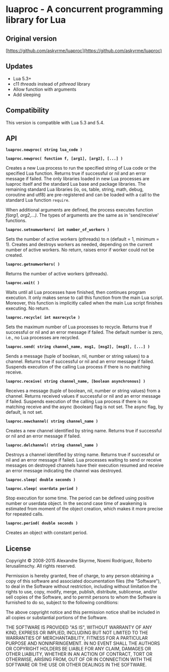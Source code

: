 # luaproc - A concurrent programming library for Lua

## Original version

[https://github.com/askyrme/luaproc](https://github.com/askyrme/luaproc)

## Updates

* Lua 5.3+
* c11 _threads_ instead of _pthread_ library
* Allow function with arguments
* Add sleeping

## Compatibility

This version is compatible with Lua 5.3 and 5.4.

## API

**`luaproc.newproc( string lua_code )`**

**`luaproc.newproc( function f, [arg1], [arg2], [...] )`**

Creates a new Lua process to run the specified string of Lua code or the
specified Lua function. Returns true if successful or nil and an error message
if failed. The only libraries loaded in new Lua processes are luaproc itself and
the standard Lua base and package libraries. The remaining standard Lua
libraries (io, os, table, string, math, debug, coroutine and utf8) are
pre-registered and can be loaded with a call to the standard Lua function
`require`. 

When additional arguments are defined, the process executes function 
_f(arg1, arg2,...)_. The types of arguments are the same as in 'send/receive'
functions.

**`luaproc.setnumworkers( int number_of_workers )`**

Sets the number of active workers (pthreads) to n (default = 1, minimum = 1).
Creates and destroys workers as needed, depending on the current number of
active workers. No return, raises error if worker could not be created. 

**`luaproc.getnumworkers( )`**

Returns the number of active workers (pthreads). 

**`luaproc.wait( )`**

Waits until all Lua processes have finished, then continues program execution.
It only makes sense to call this function from the main Lua script. Moreover,
this function is implicitly called when the main Lua script finishes executing.
No return. 

**`luaproc.recycle( int maxrecycle )`**

Sets the maximum number of Lua processes to recycle. Returns true if successful
or nil and an error message if failed. The default number is zero, i.e., no Lua
processes are recycled. 

**`luaproc.send( string channel_name, msg1, [msg2], [msg3], [...] )`**

Sends a message (tuple of boolean, nil, number or string values) to a channel.
Returns true if successful or nil and an error message if failed. Suspends
execution of the calling Lua process if there is no matching receive. 

**`luaproc.receive( string channel_name, [boolean asynchronous] )`**

Receives a message (tuple of boolean, nil, number or string values) from a
channel. Returns received values if successful or nil and an error message if
failed. Suspends execution of the calling Lua process if there is no matching
receive and the async (boolean) flag is not set. The async flag, by default, is
not set. 

**`luaproc.newchannel( string channel_name )`**

Creates a new channel identified by string name. Returns true if successful or
nil and an error message if failed.

**`luaproc.delchannel( string channel_name )`**

Destroys a channel identified by string name. Returns true if successful or nil
and an error message if failed. Lua processes waiting to send or receive
messages on destroyed channels have their execution resumed and receive an error
message indicating the channel was destroyed. 

**`luaproc.sleep( double seconds )`**

**`luaproc.sleep( userdata period )`**

Stop execution for some time. The period can be defined using positive number or
userdata object. In the second case time of awakening is estimated from moment of
the object creation, which makes it more precise for repeated calls.

**`luaproc.period( double seconds )`**

Creates an object with constant period.

## License

Copyright © 2008-2015 Alexandre Skyrme, Noemi Rodriguez, Roberto Ierusalimschy.
All rights reserved.

Permission is hereby granted, free of charge, to any person obtaining a copy of
this software and associated documentation files (the "Software"), to deal in
the Software without restriction, including without limitation the rights to
use, copy, modify, merge, publish, distribute, sublicense, and/or sell copies of
the Software, and to permit persons to whom the Software is furnished to do so,
subject to the following conditions:

The above copyright notice and this permission notice shall be included in all
copies or substantial portions of the Software.

THE SOFTWARE IS PROVIDED "AS IS", WITHOUT WARRANTY OF ANY KIND, EXPRESS OR
IMPLIED, INCLUDING BUT NOT LIMITED TO THE WARRANTIES OF MERCHANTABILITY, FITNESS
FOR A PARTICULAR PURPOSE AND NONINFRINGEMENT. IN NO EVENT SHALL THE AUTHORS OR
COPYRIGHT HOLDERS BE LIABLE FOR ANY CLAIM, DAMAGES OR OTHER LIABILITY, WHETHER
IN AN ACTION OF CONTRACT, TORT OR OTHERWISE, ARISING FROM, OUT OF OR IN
CONNECTION WITH THE SOFTWARE OR THE USE OR OTHER DEALINGS IN THE SOFTWARE. 
